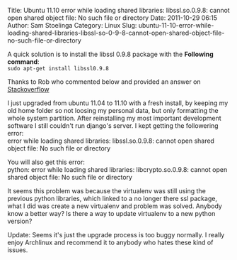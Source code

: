 Title: Ubuntu 11.10 error while loading shared libraries: libssl.so.0.9.8: cannot open shared object file: No such file or directory
Date: 2011-10-29 06:15
Author: Sam Stoelinga
Category: Linux
Slug: ubuntu-11-10-error-while-loading-shared-libraries-libssl-so-0-9-8-cannot-open-shared-object-file-no-such-file-or-directory

A quick solution is to install the libssl 0.9.8 package with the
**Following command**:  
`sudo apt-get install libssl0.9.8`

Thanks to Rob who commented below and provided an answer on
[Stackoverflow](http://stackoverflow.com/questions/7937225/django-runserver-error-while-loading-shared-libraries-libssl-so-0-9-8-cannot-o)

I just upgraded from ubuntu 11.04 to 11.10 with a fresh install, by
keeping my old home folder so not loosing my personal data, but only
formatting the whole system partition. After reinstalling my most
important development software I still couldn't run django's server. I
kept getting the followering error:  
error while loading shared libraries: libssl.so.0.9.8:
cannot open shared object file: No such file or directory  

You will also get this error:  
python: error while loading shared libraries:
libcrypto.so.0.9.8: cannot open shared object file: No such file or
directory

It seems this problem was because the virtualenv was still using the
previous python libraries, which linked to a no longer there ssl
package, what I did was create a new virtualenv and problem was solved.
Anybody know a better way? Is there a way to update virtualenv to a new
python version?

Update: Seems it's just the upgrade process is too buggy normally.
I really enjoy Archlinux and recommend it to anybody who hates these
kind of issues.
